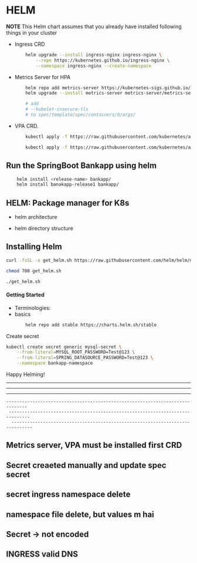 # HELM 
**NOTE** This Helm chart assumes that you already have installed following things in your cluster
- Ingress CRD
    ```bash
        helm upgrade --install ingress-nginx ingress-nginx \
            --repo https://kubernetes.github.io/ingress-nginx \
            --namespace ingress-nginx --create-namespace
    ```
- Metrics Server for HPA
    ```bash
        helm repo add metrics-server https://kubernetes-sigs.github.io/metrics-server/
        helm upgrade --install metrics-server metrics-server/metrics-server

        # add 
        # --kubelet-insecure-tls
        # to spec/template/spec/containers/0/args/
    ```
- VPA CRD.
    ```bash
        kubectl apply -f https://raw.githubusercontent.com/kubernetes/autoscaler/vpa-release-1.0/vertical-pod-autoscaler/deploy/vpa-v1-crd-gen.yaml

        kubectl apply -f https://raw.githubusercontent.com/kubernetes/autoscaler/vpa-release-1.0/vertical-pod-autoscaler/deploy/vpa-rbac.yaml
    ```

## Run the SpringBoot Bankapp using helm
```bash
    helm install <release-name> bankapp/
    helm install banakapp-release1 bankapp/
```


## HELM: Package manager for K8s

- helm architecture

- helm directory structure

## Installing Helm

```bash
curl -fsSL -o get_helm.sh https://raw.githubusercontent.com/helm/helm/main/scripts/get-helm-3

chmod 700 get_helm.sh

./get_helm.sh
```


#### Getting Started

- Terminologies:
- basics
    ```bash
        helm repo add stable https://charts.helm.sh/stable
    ```
Create secret
```bash
kubectl create secret generic mysql-secret \
    --from-literal=MYSQL_ROOT_PASSWORD=Test@123 \
    --from-literal=SPRING_DATASOURCE_PASSWORD=Test@123 \
    --namespace bankapp-namespace
```
Happy Helming!


 ------------------------------------------------------------------------------
  ------------------------------------------------------------------------------
   ------------------------------------------------------------------------------
    ------------------------------------------------------------------------------
     ------------------------------------------------------------------------------
      ------------------------------------------------------------------------------
      
## Metrics server, VPA must be installed first  CRD

## Secret creaeted manually and update spec secret


## secret ingress namespace delete
## namespace file delete, but values m hai

## Secret -> not encoded
## INGRESS valid DNS

